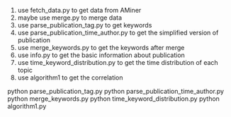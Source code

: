 1. use fetch_data.py to get data from AMiner
2. maybe use merge.py to merge data
3. use parse_publication_tag.py to get keywords
4. use parse_publication_time_author.py to get the simplified version of publication
5. use merge_keywords.py to get the keywords after merge
6. use info.py to get the basic information about publication 
7. use time_keyword_distribution.py to get the time distribution of each topic
8. use algorithm1 to get the correlation


python parse_publication_tag.py
python parse_publication_time_author.py
python merge_keywords.py
python time_keyword_distribution.py
python algorithm1.py
